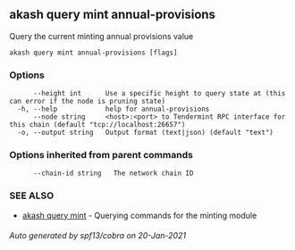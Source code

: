 ## akash query mint annual-provisions

Query the current minting annual provisions value

```
akash query mint annual-provisions [flags]
```

### Options

```
      --height int      Use a specific height to query state at (this can error if the node is pruning state)
  -h, --help            help for annual-provisions
      --node string     <host>:<port> to Tendermint RPC interface for this chain (default "tcp://localhost:26657")
  -o, --output string   Output format (text|json) (default "text")
```

### Options inherited from parent commands

```
      --chain-id string   The network chain ID
```

### SEE ALSO

* [akash query mint](akash_query_mint.md)	 - Querying commands for the minting module

###### Auto generated by spf13/cobra on 20-Jan-2021

